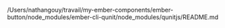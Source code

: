 /Users/nathangouy/travail/my-ember-components/ember-button/node_modules/ember-cli-qunit/node_modules/qunitjs/README.md